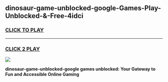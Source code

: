 
## dinosaur-game-unblocked-google-Games-Play-Unblocked-&-Free-4idci
<h3>
<a href="https://premium76.site?title=dinosaur-game-unblocked-google&ref=24A">CLICK TO PLAY</a></h3>
<hr>

<h3>
<a href="https://premium76.site?title=dinosaur-game-unblocked-google&ref=24A">CLICK 2 PLAY</a>
  
</h3>

<a href="https://premium76.site?title=dinosaur-game-unblocked-google&ref=24A"><img src="https://clearcache.store/games.png"></a>


**dinosaur-game-unblocked-google games unblocked: Your Gateway to Fun and Accessible Online Gaming**
